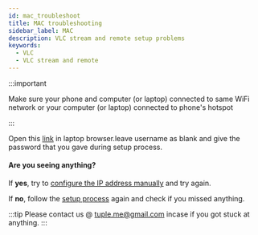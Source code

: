 ```yaml
---
id: mac_troubleshoot
title: MAC troubleshooting
sidebar_label: MAC
description: VLC stream and remote setup problems
keywords:
  - VLC
  - VLC stream and remote
---
```


:::important

Make sure your phone and computer (or laptop) connected to same WiFi network or your computer (or laptop) connected to phone's hotspot

:::

Open this [link](http://localhost:8080) in laptop browser.leave username as blank and give the password that you gave during setup process.

#### Are you seeing anything?

If __yes__, try to [configure the IP address manually](find_ip_address.mdx) and try again.

If __no__, follow the [setup process](mac_setup.md) again and check if you missed anything.

:::tip
Please contact us @ tuple.me@gmail.com incase if you got stuck at anything.
:::